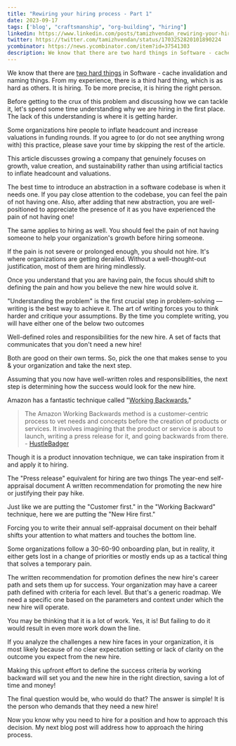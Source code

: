 ```yaml
---
title: "Rewiring your hiring process - Part 1"
date: 2023-09-17
tags: ['blog', "craftsmanship", "org-building", "hiring"]
linkedin: https://www.linkedin.com/posts/tamizhvendan_rewiring-your-hiring-process-part-1-activity-7109017782326882306-dGrt/
twitter: https://twitter.com/tamizhvendan/status/1703252820101890224
ycombinator: https://news.ycombinator.com/item?id=37541303
description: We know that there are two hard things in Software - cache invalidation and naming things. From my experience, there is a third hard thing, which is as hard as others. It is hiring. To be more precise, it is hiring the right person. 
---
```


We know that there are [two hard things](https://martinfowler.com/bliki/TwoHardThings.html) in Software - cache invalidation and naming things. From my experience, there is a third hard thing, which is as hard as others. It is hiring. To be more precise, it is hiring the right person. 

Before getting to the crux of this problem and discussing how we can tackle it, let's spend some time understanding why we are hiring in the first place. The lack of this understanding is where it is getting harder. 

Some organizations hire people to inflate headcount and increase valuations in funding rounds. If you agree to (or do not see anything wrong with) this practice, please save your time by skipping the rest of the article. 

This article discusses growing a company that genuinely focuses on growth, value creation, and sustainability rather than using artificial tactics to inflate headcount and valuations.

The best time to introduce an abstraction in a software codebase is when it needs one. If you pay close attention to the codebase, you can feel the pain of not having one. Also, after adding that new abstraction, you are well-positioned to appreciate the presence of it as you have experienced the pain of not having one!   

The same applies to hiring as well. You should feel the pain of not having someone to help your organization's growth before hiring someone. 

If the pain is not severe or prolonged enough, you should not hire. It's where organizations are getting derailed. Without a well-thought-out justification, most of them are hiring mindlessly.  

Once you understand that you are having pain, the focus should shift to defining the pain and how you believe the new hire would solve it. 

"Understanding the problem" is the first crucial step in problem-solving —writing is the best way to achieve it. The art of writing forces you to think harder and critique your assumptions. By the time you complete writing, you will have either one of the below two outcomes 

Well-defined roles and responsibilities for the new hire. 
A set of facts that communicates that you don't need a new hire! 

Both are good on their own terms. So, pick the one that makes sense to you & your organization and take the next step.   

Assuming that you now have well-written roles and responsibilities, the next step is determining how the success would look for the new hire. 

Amazon has a fantastic technique called "[Working Backwards.](https://www.youtube.com/watch?v=aFdpBqmDpzM)" 

> The Amazon Working Backwards method is a customer-centric process to vet needs and concepts before the creation of products or services.  It involves imagining that the product or service is about to launch, writing a press release for it, and going backwards from there. - [HustleBadger](https://www.hustlebadger.com/what-do-product-teams-do/amazon-working-backwards-process/) 

Though it is a product innovation technique, we can take inspiration from it and apply it to hiring. 

The "Press release" equivalent for hiring are two things 
The year-end self-appraisal document
A written recommendation for promoting the new hire or justifying their pay hike. 

Just like we are putting the "Customer first." in the "Working Backward" technique, here we are putting the "New Hire first." 

Forcing you to write their annual self-appraisal document on their behalf shifts your attention to what matters and touches the bottom line. 

Some organizations follow a 30-60-90 onboarding plan, but in reality, it either gets lost in a change of priorities or mostly ends up as a tactical thing that solves a temporary pain. 

The written recommendation for promotion defines the new hire's career path and sets them up for success. Your organization may have a career path defined with criteria for each level. But that's a generic roadmap. We need a specific one based on the parameters and context under which the new hire will operate. 

You may be thinking that it is a lot of work. Yes, it is! But failing to do it would result in even more work down the line. 

If you analyze the challenges a new hire faces in your organization, it is most likely because of no clear expectation setting or lack of clarity on the outcome you expect from the new hire. 

Making this upfront effort to define the success criteria by working backward will set you and the new hire in the right direction, saving a lot of time and money! 

The final question would be, who would do that? The answer is simple! It is the person who demands that they need a new hire! 

Now you know why you need to hire for a position and how to approach this decision. My next blog post will address how to approach the hiring process. 